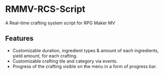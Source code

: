 # RMMV-RCS-Script
A Real-time crafting system script for RPG Maker MV

## Features
- Customizable duration, ingredient types & amount of each ingredients, yield amount, for each crafting.
- Customizable crafting tile and category via events.
- Progress of the crafting visible on the menu in a form of progress bar.
